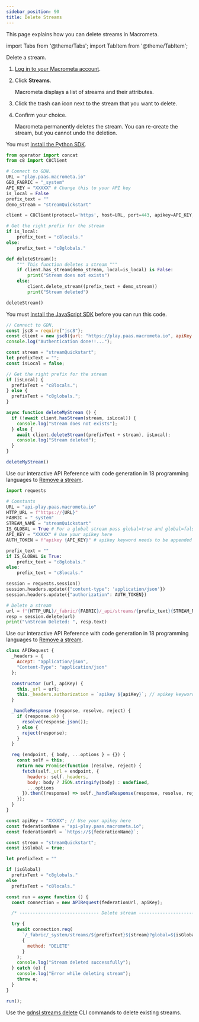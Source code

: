 ```yaml
---
sidebar_position: 90
title: Delete Streams
---
```


This page explains how you can delete streams in Macrometa.

import Tabs from '@theme/Tabs';
import TabItem from '@theme/TabItem';

<Tabs groupId="operating-systems">
<TabItem value="console" label="Web Console">

Delete a stream.

1. [Log in to your Macrometa account](https://auth-play.macrometa.io/).
1. Click **Streams**.

   Macrometa displays a list of streams and their attributes.

1. Click the trash can icon next to the stream that you want to delete.
1. Confirm your choice.

    Macrometa permanently deletes the stream. You can re-create the stream, but you cannot undo the deletion.

</TabItem>
<TabItem value="py" label="Python SDK">

You must [Install the Python SDK](../../sdks/install-sdks.md).

```py
from operator import concat
from c8 import C8Client

# Connect to GDN.
URL = "play.paas.macrometa.io"
GEO_FABRIC = "_system"
API_KEY = "XXXXX" # Change this to your API key
is_local = False
prefix_text = ""
demo_stream = "streamQuickstart"

client = C8Client(protocol='https', host=URL, port=443, apikey=API_KEY, geofabric=GEO_FABRIC)

# Get the right prefix for the stream
if is_local:
    prefix_text = "c8locals."
else:
    prefix_text = "c8globals."

def deleteStream():
    """ This function deletes a stream """
    if client.has_stream(demo_stream, local=is_local) is False:
        print("Stream does not exists")
    else:
        client.delete_stream((prefix_text + demo_stream))
        print("Stream deleted")

deleteStream()
```

</TabItem>
<TabItem value="js" label="JavaScript SDK">

You must [Install the JavaScript SDK](../../sdks/install-sdks.md) before you can run this code.

```js
// Connect to GDN.
const jsc8 = require("jsc8");
const client = new jsc8({url: "https://play.paas.macrometa.io", apiKey: "XXXXX", fabricName: "_system"});
console.log("Authentication done!!...");

const stream = "streamQuickstart";
let prefixText = "";
const isLocal = false;

// Get the right prefix for the stream
if (isLocal) {
  prefixText = "c8locals.";
} else {
  prefixText = "c8globals.";
}

async function deleteMyStream () {
  if (!await client.hasStream(stream, isLocal)) {
    console.log("Stream does not exists");
  } else {
    await client.deleteStream((prefixText + stream), isLocal);
    console.log("Stream deleted");
  }
}

deleteMyStream()
```

</TabItem>
<TabItem value="api-py" label="API - Python">

Use our interactive API Reference with code generation in 18 programming languages to [Remove a stream](https://macrometa.com/docs/api#/operations/DeleteStream).

```py
import requests

# Constants
URL = "api-play.paas.macrometa.io"
HTTP_URL = f"https://{URL}"
FABRIC = "_system"
STREAM_NAME = "streamQuickstart"
IS_GLOBAL = True # For a global stream pass global=true and global=false for local stream
API_KEY = "XXXXX" # Use your apikey here
AUTH_TOKEN = f"apikey {API_KEY}" # apikey keyword needs to be appended

prefix_text = ""
if IS_GLOBAL is True:
    prefix_text = "c8globals."
else:
    prefix_text = "c8locals."

session = requests.session()
session.headers.update({"content-type": 'application/json'})
session.headers.update({"authorization": AUTH_TOKEN})

# Delete a stream
url = f"{HTTP_URL}/_fabric/{FABRIC}/_api/streams/{prefix_text}{STREAM_NAME}?global={IS_GLOBAL}"
resp = session.delete(url)
print("\nStream Deleted: ", resp.text) 
```

</TabItem>
<TabItem value="api-js" label="API - JS">

Use our interactive API Reference with code generation in 18 programming languages to [Remove a stream](https://macrometa.com/docs/api#/operations/DeleteStream).

```js
class APIRequest {
  _headers = {
    Accept: "application/json",
    "Content-Type": "application/json"
  };

  constructor (url, apiKey) {
    this._url = url;
    this._headers.authorization = `apikey ${apiKey}`; // apikey keyword needs to be appended
  }

  _handleResponse (response, resolve, reject) {
    if (response.ok) {
      resolve(response.json());
    } else {
      reject(response);
    }
  }

  req (endpoint, { body, ...options } = {}) {
    const self = this;
    return new Promise(function (resolve, reject) {
      fetch(self._url + endpoint, {
        headers: self._headers,
        body: body ? JSON.stringify(body) : undefined,
        ...options
      }).then((response) => self._handleResponse(response, resolve, reject));
    });
  }
}

const apiKey = "XXXXX"; // Use your apikey here
const federationName = "api-play.paas.macrometa.io";
const federationUrl = `https://${federationName}`;

const stream = "streamQuickstart";
const isGlobal = true;

let prefixText = ""

if (isGlobal)
  prefixText = "c8globals."
else
  prefixText = "c8locals."

const run = async function () {
  const connection = new APIRequest(federationUrl, apiKey);

  /* ------------------------------ Delete stream ----------------------------- */

  try {
    await connection.req(
      `/_fabric/_system/streams/${prefixText}${stream}?global=${isGlobal}`,
      {
        method: "DELETE"
      }
    );
    console.log("Stream deleted successfully");
  } catch (e) {
    console.log("Error while deleting stream");
    throw e;
  }
}

run();
```
</TabItem>
<TabItem value="cli" label="CLI">

Use the [gdnsl streams delete](../../cli/streams-cli.md#gdnsl-streams-delete) CLI commands to delete existing streams.

</TabItem>
</Tabs>
